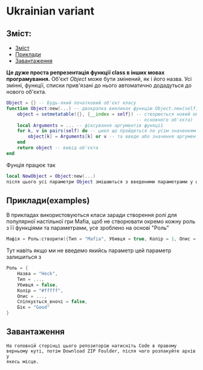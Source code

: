 # Ukrainian variant

## Зміст:
  - [Зміст](#Зміст)
  - [Приклади](#Прикладиexamples)
  - [Завантаження](#Завантаження)
    
**Це дуже проста репрезентація функції class в інших мовах програмування.**
Об'єкт *Object* може бути змінений, як і його назва. Усі змінні, функції, списки прив'язані до нього автоматично додадуться до нового об'єкта.
```lua
Object = {} -- Будь-який початковий об'єкт класу 
function Object:new(...) -- двокрапка викликає функцію Object.new(self, ...), де self введе те що знаходиться всередині Object
    object = setmetatable({}, {__index = self}) -- створюється новий об'єкт, у який поміщається усе що було в self(__index являє собою посилання на основний об'єкт, якби надаючи йому усі властивності 
                                                -- основного об'єкта)
    local Arguments = ... -- фіксування аргументів функції
    for k, v in pairs(self) do -- цикл що пройдеться по усім значенням аргументів
        object[k] = Arguments[k] or v -- та введе або значення аргументу, або, за його відсутності, значення self
    end
    return object -- вивід об'єкта
end
```
Фунція працює так
```lua
local NewObject = Object:new(...)
після цього усі параметри Object змішаються з введеними параметрами у функцію.
```
## Приклади(examples)
В прикладах використовуються класи заради створення ролі для популярної настільної гри Mafia, щоб не створювати окремо кожну роль з її функціями та параметрами, усе зроблено на основі "Роль"
```lua
Мафія = Роль:створити({Тип = "Mafia", Убивця = true, Колір = 1, Опис = "Killer of the town", Спілкується_вночі= true, Бік = "Bad"})
```
Тут навіть якщо ми не введемо якийсь параметр цей параметр залишиться з 
```lua
Роль = {
    Назва = "Heck",
    Тип = ...,
    Убивця = false,
    Колір = "#fffff",
    Опис = ...,
    Спілкується_вночі = false,
    Бік = "Good"
}
```
## Завантаження
<Code>На головній сторінці цього репозиторію натисніть Code в правому верньому куті, потім Download ZIP Foulder, після чого розпакуйте архів у якесь місце. <Code>
